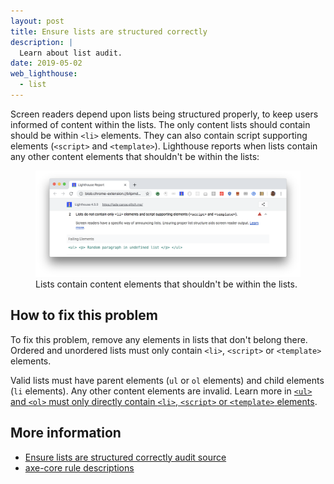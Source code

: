 ```yaml
---
layout: post
title: Ensure lists are structured correctly
description: |
  Learn about list audit.
date: 2019-05-02
web_lighthouse:
  - list
---
```


Screen readers depend upon lists being structured properly,
to keep users informed of content within the lists.
The only content lists should contain should be within `<li>` elements.
They can also contain script supporting elements (`<script>` and `<template>`).
Lighthouse reports when lists contain any other content elements that shouldn't be within the lists:

<figure class="w-figure">
  <img class="w-screenshot w-screenshot--filled" src="list.png" alt="Lighthouse audit showing lists contain content elements that shouldn't be within the lists
  <figcaption class="w-figcaption">
    Lists contain content elements that shouldn't be within the lists.
  </figcaption>
</figure>

## How to fix this problem

To fix this problem,
remove any elements in lists that don't belong there.
Ordered and unordered lists must only contain `<li>`, `<script>` or `<template>` elements.

Valid lists must have parent elements (`ul` or `ol` elements) and child elements (`li` elements).
Any other content elements are invalid.
Learn more in
[`<ul>` and `<ol>` must only directly contain `<li>`, `<script>` or `<template>` elements](https://dequeuniversity.com/rules/axe/3.3/list).

<!--
## How this audit impacts overall Lighthouse score

Todo. I have no idea how accessibility scoring is working!
-->
## More information

- [Ensure lists are structured correctly audit source](https://github.com/GoogleChrome/lighthouse/blob/master/lighthouse-core/audits/accessibility/list.js)
- [axe-core rule descriptions](https://github.com/dequelabs/axe-core/blob/develop/doc/rule-descriptions.md)

